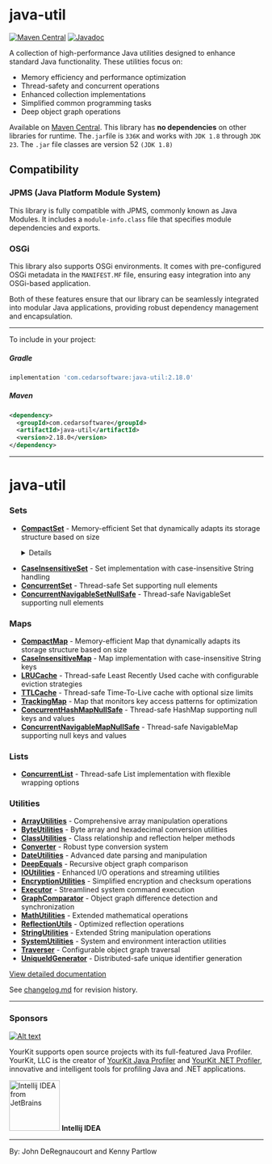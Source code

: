 java-util
=========
<!--[![Build Status](https://travis-ci.org/jdereg/java-util.svg?branch=master)](https://travis-ci.org/jdereg/java-util) -->
[![Maven Central](https://badgen.net/maven/v/maven-central/com.cedarsoftware/java-util)](https://central.sonatype.com/search?q=java-util&namespace=com.cedarsoftware)
[![Javadoc](https://javadoc.io/badge/com.cedarsoftware/java-util.svg)](http://www.javadoc.io/doc/com.cedarsoftware/java-util)

A collection of high-performance Java utilities designed to enhance standard Java functionality. These utilities focus on:
- Memory efficiency and performance optimization
- Thread-safety and concurrent operations
- Enhanced collection implementations
- Simplified common programming tasks
- Deep object graph operations
 
Available on [Maven Central](https://central.sonatype.com/search?q=java-util&namespace=com.cedarsoftware). 
This library has <b>no dependencies</b> on other libraries for runtime.
The`.jar`file is `336K` and works with `JDK 1.8` through `JDK 23`.
The `.jar` file classes are version 52 `(JDK 1.8)`
## Compatibility

### JPMS (Java Platform Module System)

This library is fully compatible with JPMS, commonly known as Java Modules. It includes a `module-info.class` file that 
specifies module dependencies and exports. 

### OSGi

This library also supports OSGi environments. It comes with pre-configured OSGi metadata in the `MANIFEST.MF` file, ensuring easy integration into any OSGi-based application. 

Both of these features ensure that our library can be seamlessly integrated into modular Java applications, providing robust dependency management and encapsulation.

---
To include in your project:
##### Gradle
```groovy
implementation 'com.cedarsoftware:java-util:2.18.0'
```

##### Maven
```xml
<dependency>
  <groupId>com.cedarsoftware</groupId>
  <artifactId>java-util</artifactId>
  <version>2.18.0</version>
</dependency>
```
---
# java-util


### Sets
- **[CompactSet](/src/main/java/com/cedarsoftware/util/CompactSet.java)** - Memory-efficient Set that dynamically adapts its storage structure based on size <details><summary>Details</summary>

  A memory-efficient `Set` implementation that dynamically adapts its internal storage structure based on size:

  **Key Features:**
    - Dynamic Storage Transitions:
        - Empty state: Minimal memory footprint
        - Single element: Optimized single-reference storage
        - Small sets (2 to N elements): Efficient array-based storage
        - Large sets: Automatic transition to full Set implementation

  **Example Usage:**
    ```java
    // Basic usage
    CompactSet<String> set = new CompactSet<>();

    // With custom transition size
    CompactSet<String> set = new CompactSet<>(10);

    // Case-insensitive set
    CompactSet<String> caseInsensitive = CompactSet.createCaseInsensitiveSet();
    ```
</details>

- **[CaseInsensitiveSet](/src/main/java/com/cedarsoftware/util/CaseInsensitiveSet.java)** - Set implementation with case-insensitive String handling
- **[ConcurrentSet](/src/main/java/com/cedarsoftware/util/ConcurrentSet.java)** - Thread-safe Set supporting null elements
- **[ConcurrentNavigableSetNullSafe](/src/main/java/com/cedarsoftware/util/ConcurrentNavigableSetNullSafe.java)** - Thread-safe NavigableSet supporting null elements

### Maps
- **[CompactMap](/src/main/java/com/cedarsoftware/util/CompactMap.java)** - Memory-efficient Map that dynamically adapts its storage structure based on size
- **[CaseInsensitiveMap](/src/main/java/com/cedarsoftware/util/CaseInsensitiveMap.java)** - Map implementation with case-insensitive String keys
- **[LRUCache](/src/main/java/com/cedarsoftware/util/LRUCache.java)** - Thread-safe Least Recently Used cache with configurable eviction strategies
- **[TTLCache](/src/main/java/com/cedarsoftware/util/TTLCache.java)** - Thread-safe Time-To-Live cache with optional size limits
- **[TrackingMap](/src/main/java/com/cedarsoftware/util/TrackingMap.java)** - Map that monitors key access patterns for optimization
- **[ConcurrentHashMapNullSafe](/src/main/java/com/cedarsoftware/util/ConcurrentHashMapNullSafe.java)** - Thread-safe HashMap supporting null keys and values
- **[ConcurrentNavigableMapNullSafe](/src/main/java/com/cedarsoftware/util/ConcurrentNavigableMapNullSafe.java)** - Thread-safe NavigableMap supporting null keys and values

### Lists
- **[ConcurrentList](/src/main/java/com/cedarsoftware/util/ConcurrentList.java)** - Thread-safe List implementation with flexible wrapping options

### Utilities
- **[ArrayUtilities](/src/main/java/com/cedarsoftware/util/ArrayUtilities.java)** - Comprehensive array manipulation operations
- **[ByteUtilities](/src/main/java/com/cedarsoftware/util/ByteUtilities.java)** - Byte array and hexadecimal conversion utilities
- **[ClassUtilities](/src/main/java/com/cedarsoftware/util/ClassUtilities.java)** - Class relationship and reflection helper methods
- **[Converter](/src/main/java/com/cedarsoftware/util/Converter.java)** - Robust type conversion system
- **[DateUtilities](/src/main/java/com/cedarsoftware/util/DateUtilities.java)** - Advanced date parsing and manipulation
- **[DeepEquals](/src/main/java/com/cedarsoftware/util/DeepEquals.java)** - Recursive object graph comparison
- **[IOUtilities](/src/main/java/com/cedarsoftware/util/IOUtilities.java)** - Enhanced I/O operations and streaming utilities
- **[EncryptionUtilities](/src/main/java/com/cedarsoftware/util/EncryptionUtilities.java)** - Simplified encryption and checksum operations
- **[Executor](/src/main/java/com/cedarsoftware/util/Executor.java)** - Streamlined system command execution
- **[GraphComparator](/src/main/java/com/cedarsoftware/util/GraphComparator.java)** - Object graph difference detection and synchronization
- **[MathUtilities](/src/main/java/com/cedarsoftware/util/MathUtilities.java)** - Extended mathematical operations
- **[ReflectionUtils](/src/main/java/com/cedarsoftware/util/ReflectionUtils.java)** - Optimized reflection operations
- **[StringUtilities](/src/main/java/com/cedarsoftware/util/StringUtilities.java)** - Extended String manipulation operations
- **[SystemUtilities](/src/main/java/com/cedarsoftware/util/SystemUtilities.java)** - System and environment interaction utilities
- **[Traverser](/src/main/java/com/cedarsoftware/util/Traverser.java)** - Configurable object graph traversal
- **[UniqueIdGenerator](/src/main/java/com/cedarsoftware/util/UniqueIdGenerator.java)** - Distributed-safe unique identifier generation

[View detailed documentation](userguide.md)

See [changelog.md](/changelog.md) for revision history.

---
### Sponsors
[![Alt text](https://www.yourkit.com/images/yklogo.png "YourKit")](https://www.yourkit.com/.net/profiler/index.jsp)

YourKit supports open source projects with its full-featured Java Profiler.
YourKit, LLC is the creator of <a href="https://www.yourkit.com/java/profiler/index.jsp">YourKit Java Profiler</a>
and <a href="https://www.yourkit.com/.net/profiler/index.jsp">YourKit .NET Profiler</a>,
innovative and intelligent tools for profiling Java and .NET applications.

<a href="https://www.jetbrains.com/idea/"><img alt="Intellij IDEA from JetBrains" src="https://s-media-cache-ak0.pinimg.com/236x/bd/f4/90/bdf49052dd79aa1e1fc2270a02ba783c.jpg" data-canonical-src="https://s-media-cache-ak0.pinimg.com/236x/bd/f4/90/bdf49052dd79aa1e1fc2270a02ba783c.jpg" width="100" height="100" /></a>
**Intellij IDEA**<hr>


By: John DeRegnaucourt and Kenny Partlow
